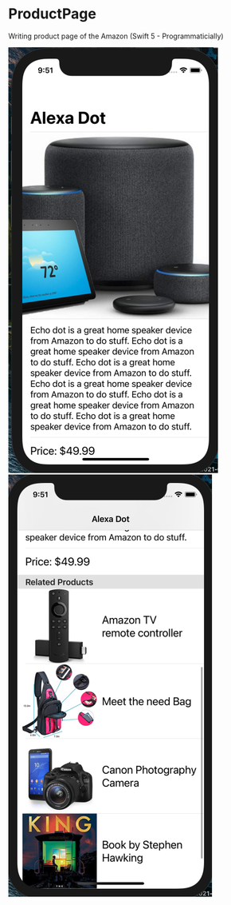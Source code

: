 # ProductPage
Writing product page of the Amazon (Swift 5 - Programmaticially)

![](amazonOne.png)
![](amazonTwo.png)

